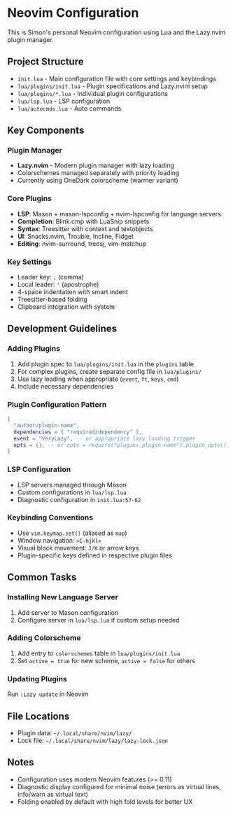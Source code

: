 # Neovim Configuration

This is Simon's personal Neovim configuration using Lua and the Lazy.nvim plugin manager.

## Project Structure

- `init.lua` - Main configuration file with core settings and keybindings
- `lua/plugins/init.lua` - Plugin specifications and Lazy.nvim setup
- `lua/plugins/*.lua` - Individual plugin configurations
- `lua/lsp.lua` - LSP configuration
- `lua/autocmds.lua` - Auto commands

## Key Components

### Plugin Manager
- **Lazy.nvim** - Modern plugin manager with lazy loading
- Colorschemes managed separately with priority loading
- Currently using OneDark colorscheme (warmer variant)

### Core Plugins
- **LSP**: Mason + mason-lspconfig + nvim-lspconfig for language servers
- **Completion**: Blink.cmp with LuaSnip snippets
- **Syntax**: Treesitter with context and textobjects
- **UI**: Snacks.nvim, Trouble, Incline, Fidget
- **Editing**: nvim-surround, treesj, vim-matchup

### Key Settings
- Leader key: `,` (comma)
- Local leader: `'` (apostrophe)
- 4-space indentation with smart indent
- Treesitter-based folding
- Clipboard integration with system

## Development Guidelines

### Adding Plugins
1. Add plugin spec to `lua/plugins/init.lua` in the `plugins` table
2. For complex plugins, create separate config file in `lua/plugins/`
3. Use lazy loading when appropriate (`event`, `ft`, `keys`, `cmd`)
4. Include necessary dependencies

### Plugin Configuration Pattern
```lua
{
  "author/plugin-name",
  dependencies = { "required/dependency" },
  event = "VeryLazy", -- or appropriate lazy loading trigger
  opts = {}, -- or opts = require("plugins.plugin-name").plugin_opts()
}
```

### LSP Configuration
- LSP servers managed through Mason
- Custom configurations in `lua/lsp.lua`
- Diagnostic configuration in `init.lua:57-62`

### Keybinding Conventions
- Use `vim.keymap.set()` (aliased as `map`)
- Window navigation: `<C-hjkl>`
- Visual block movement: `J/K` or arrow keys
- Plugin-specific keys defined in respective plugin files

## Common Tasks

### Installing New Language Server
1. Add server to Mason configuration
2. Configure server in `lua/lsp.lua` if custom setup needed

### Adding Colorscheme
1. Add entry to `colorschemes` table in `lua/plugins/init.lua`
2. Set `active = true` for new scheme, `active = false` for others

### Updating Plugins
Run `:Lazy update` in Neovim

## File Locations
- Plugin data: `~/.local/share/nvim/lazy/`
- Lock file: `~/.local/share/nvim/lazy/lazy-lock.json`

## Notes
- Configuration uses modern Neovim features (>= 0.11)
- Diagnostic display configured for minimal noise (errors as virtual lines, info/warn as virtual text)
- Folding enabled by default with high fold levels for better UX
